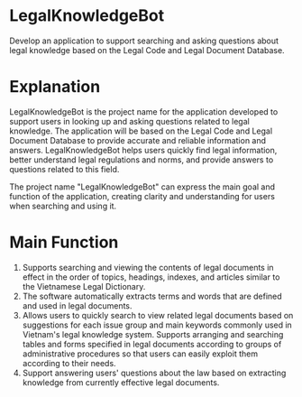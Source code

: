# LegalKnowledgeBot
Develop an application to support searching and asking questions about legal knowledge based on the Legal Code and Legal Document Database.
# Explanation
LegalKnowledgeBot is the project name for the application developed to support users in looking up and asking questions related to legal knowledge. The application will be based on the Legal Code and Legal Document Database to provide accurate and reliable information and answers. LegalKnowledgeBot helps users quickly find legal information, better understand legal regulations and norms, and provide answers to questions related to this field.

The project name "LegalKnowledgeBot" can express the main goal and function of the application, creating clarity and understanding for users when searching and using it.

# Main Function
1. Supports searching and viewing the contents of legal documents in effect in the order of topics, headings, indexes, and articles similar to the Vietnamese Legal Dictionary.
2. The software automatically extracts terms and words that are defined and used in legal documents.
3. Allows users to quickly search to view related legal documents based on suggestions for each issue group and main keywords commonly used in Vietnam's legal knowledge system. Supports arranging and searching tables and forms specified in legal documents according to groups of administrative procedures so that users can easily exploit them according to their needs.
4. Support answering users' questions about the law based on extracting knowledge from currently effective legal documents.


